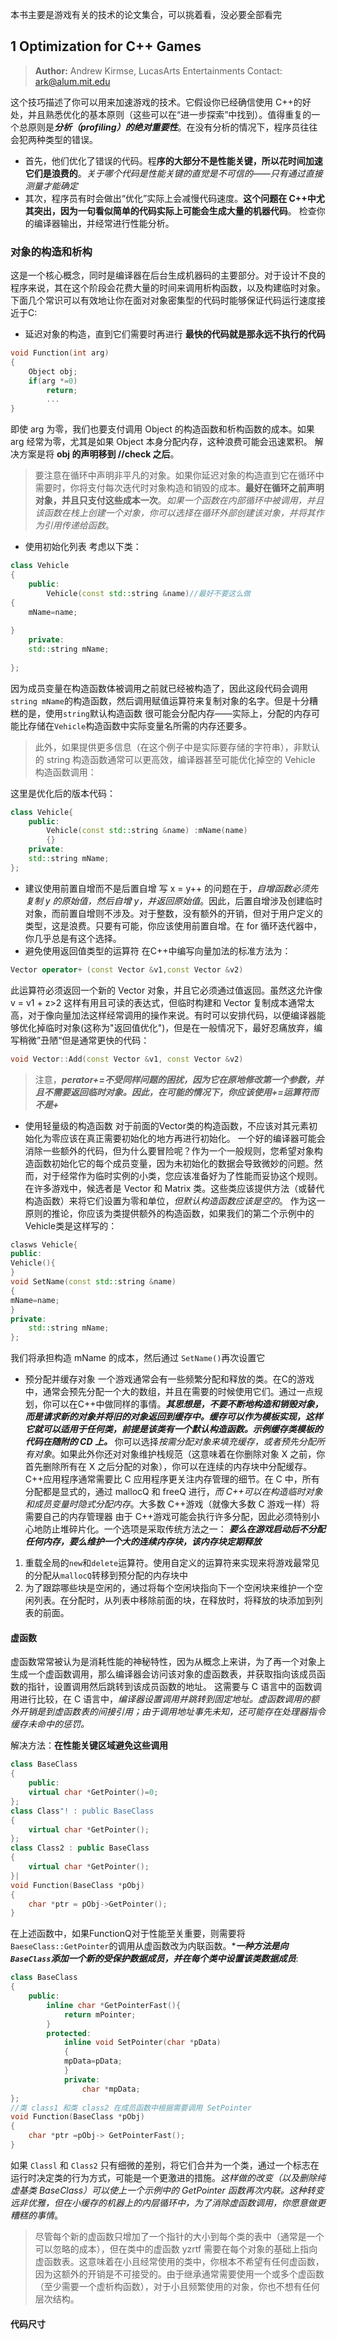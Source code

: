 本书主要是游戏有关的技术的论文集合，可以挑着看，没必要全部看完

## 1 Optimization for C++ Games 
> **Author:** Andrew Kirmse, LucasArts Entertainments
> Contact: ark@alum.mit.edu

这个技巧描述了你可以用来加速游戏的技术。它假设你已经确信使用 C++的好处，并且熟悉优化的基本原则（这些可以在“进一步探索”中找到）。值得重复的一个总原则是***分析（profiling）的绝对重要性***。在没有分析的情况下，程序员往往会犯两种类型的错误。
- 首先，他们优化了错误的代码。程**序的大部分不是性能关键，所以花时间加速它们是浪费的**。*关于哪个代码是性能关键的直觉是不可信的——只有通过直接测量才能确定*
- 其次，程序员有时会做出“优化”实际上会减慢代码速度。**这个问题在 C++中尤其突出，因为一句看似简单的代码实际上可能会生成大量的机器代码**。 检查你的编译器输出，并经常进行性能分析。
### 对象的构造和析构
这是一个核心概念，同时是编译器在后台生成机器码的主要部分。对于设计不良的程序来说，其在这个阶段会花费大量的时间来调用析构函数，以及构建临时对象。下面几个常识可以有效地让你在面对对象密集型的代码时能够保证代码运行速度接近于C:

- 延迟对象的构造，直到它们需要时再进行
**最快的代码就是那永远不执行的代码**
```C++
void Function(int arg)
{
	Object obj;
	if(arg *=0)
		return;
		...
}
```
即使 arg 为零，我们也要支付调用 Object 的构造函数和析构函数的成本。如果 arg 经常为零，尤其是如果 Object 本身分配内存，这种浪费可能会迅速累积。
解决方案是将 **obj 的声明移到 //check 之后**。
> 要注意在循环中声明非平凡的对象。如果你延迟对象的构造直到它在循环中需要时，你将支付每次迭代时对象构造和销毁的成本。**最好在循环之前声明对象，并且只支付这些成本一次**。*如果一个函数在内部循环中被调用，并且该函数在栈上创建一个对象，你可以选择在循环外部创建该对象，并将其作为引用传递给函数*。

- 使用初始化列表
考虑以下类：
```C++
class Vehicle
{
	public: 
		Vehicle(const std::string &name)//最好不要这么做
{
	mName=name;
	
}
	private:
	std::string mName;
	
};
```
因为成员变量在构造函数体被调用之前就已经被构造了，因此这段代码会调用`string mName`的构造函数，然后调用赋值运算符来复制对象的名字。但是十分糟糕的是，使用`string`默认构造函数
很可能会分配内存——实际上，分配的内存可能比存储在`Vehicle`构造函数中实际变量名所需的内存还要多。
> 此外，如果提供更多信息（在这个例子中是实际要存储的字符串），非默认的 string 构造函数通常可以更高效，编译器甚至可能优化掉空的 Vehicle 构造函数调用：

这里是优化后的版本代码：
```C++
class Vehicle{
	public: 
		Vehicle(const std::string &name) :mName(name)
		{}
	private:
	std::string mName;
};
```
- 建议使用前置自增而不是后置自增
写 x = y++ 的问题在于，*自增函数必须先复制 y 的原始值，然后自增 y，并返回原始值*。因此，后置自增涉及创建临时对象，而前置自增则不涉及。对于整数，没有额外的开销，但对于用户定义的类型，这是浪费。只要有可能，你应该使用前置自增。在 for 循环迭代器中，你几乎总是有这个选择。
- 避免使用返回值类型的运算符
在C++中编写向量加法的标准方法为：
```C++
Vector operator+ (const Vector &v1,const Vector &v2)
```
此运算符必须返回一个新的 Vector 对象，并且它必须通过值返回。虽然这允许像 v = v1 + z>2 这样有用且可读的表达式，但临时构建和 Vector 复制成本通常太高，对于像向量加法这样经常调用的操作来说。有时可以安排代码，以便编译器能够优化掉临时对象(这称为"返回值优化")，但是在一般情况下，最好忍痛放弃，编写稍微”丑陋“但是通常更快的代码：
```C++
void Vector::Add(const Vector &v1, const Vector &v2)
```
> 注意，***perator+=不受同样问题的困扰，因为它在原地修改第一个参数，并且不需要返回临时对象。因此，在可能的情况下，你应该使用+=运算符而不是+***

- 使用轻量级的构造函数
对于前面的Vector类的构造函数，不应该对其元素初始化为零应该在真正需要初始化的地方再进行初始化。
一个好的编译器可能会消除一些额外的代码，但为什么要冒险呢？作为一个一般规则，您希望对象构造函数初始化它的每个成员变量，因为未初始化的数据会导致微妙的问题。然而，对于经常作为临时实例的小类，您应该准备好为了性能而妥协这个规则。在许多游戏中，候选者是 Vector 和 Matrix 类。这些类应该提供方法（或替代构造函数）来将它们设置为零和单位，*但默认构造函数应该是空的*。
作为这一原则的推论，你应该为类提供额外的构造函数，如果我们的第二个示例中的Vehicle类是这样写的：
```C++
clasws Vehicle{
public:
Vehicle(){
}
void SetName(const std::string &name)
{
mName=name;
}
private:
	std::string mName;
};
```
我们将承担构造 mName 的成本，然后通过 `SetName()`再次设置它
- 预分配并缓存对象
一个游戏通常会有一些频繁分配和释放的类。在C的游戏中，通常会预先分配一个大的数组，并且在需要的时候使用它们。通过一点规划，你可以在C++中做同样的事情。***其思想是，不要不断地构造和销毁对象，而是请求新的对象并将旧的对象返回到缓存中。缓存可以作为模板实现，这样它就可以适用于任何类，前提是该类有一个默认构造函数。示例缓存类模板的代码在随附的 CD 上。***
你可以选择*按需分配对象来填充缓存，或者预先分配所有对象*。如果此外你还对对象维护栈规范（这意味着在你删除对象 X 之前，你首先删除所有在 X 之后分配的对象），你可以在连续的内存块中分配缓存。
C++应用程序通常需要比 C 应用程序更关注内存管理的细节。在 C 中，所有分配都是显式的，通过 mallocQ 和 freeQ 进行，*而 C++可以在构造临时对象和成员变量时隐式分配内存*。大多数 C++游戏（就像大多数 C 游戏一样）将需要自己的内存管理器
由于 C++游戏可能会执行许多分配，因此必须特别小心地防止堆碎片化。一个选项是采取传统方法之一：
***要么在游戏启动后不分配任何内存，要么维护一个大的连续内存块，该内存块定期释放***
1. 重载全局的`new`和`delete`运算符。使用自定义的运算符来实现来将游戏最常见的分配从`mallocQ`转移到预分配的内存块中
2. 为了跟踪哪些块是空闲的，通过将每个空闲块指向下一个空闲块来维护一个空闲列表。在分配时，从列表中移除前面的块，在释放时，将释放的块添加到列表的前面。

#### 虚函数
虚函数常常被认为是消耗性能的神秘特性，因为从概念上来讲，为了再一个对象上生成一个虚函数调用，那么编译器会访问该对象的虚函数表，并获取指向该成员函数的指针，设置调用然后跳转到该成员函数的地址。
这需要与 C 语言中的函数调用进行比较，在 C 语言中，*编译器设置调用并跳转到固定地址。虚函数调用的额外开销是到虚函数表的间接引用；由于调用地址事先未知，还可能存在处理器指令缓存未命中的惩罚。*

解决方法：**在性能关键区域避免这些调用**
```C++
class BaseClass
{
	public:
	virtual char *GetPointer()=0;
};
class Class"! : public BaseClass
{ 
	virtual char *GetPointer();
};
class Class2 : public BaseClass
{ 
	virtual char *GetPointer();
}|
void Function(BaseClass *pObj)
{ 
	char *ptr = pObj->GetPointer();
}
```
在上述函数中，如果FunctionQ对于性能至关重要，则需要将`BaeseClass::GetPointer`的调用从虚函数改为内联函数。****一种方法是向`BaseClass`添加一个新的受保护数据成员，并在每个类中设置该类数据成员***:
```C++
class BaseClass 
{
	public:
		inline char *GetPointerFast(){
			return mPointer;
		}
		protected:
			inline void SetPointer(char *pData)
			{
			mpData=pData;
			}
			private:
				char *mpData;
};
//类 class1 和类 class2 在成员函数中根据需要调用 SetPointer 
void Function(BaseClass *pObj)
{
	char *ptr =pObj-> GetPointerFast();
}
```
如果 `Classl` 和 `Class2` 只有细微的差别，将它们合并为一个类，通过一个标志在运行时决定类的行为方式，可能是一个更激进的措施。*这样做的改变（以及删除纯虚基类 BaseClass）可以使上一个示例中的 GetPointer 函数再次内联。这种转变远非优雅，但在小缓存的机器上的内层循环中，为了消除虚函数调用，你愿意做更糟糕的事情*。
> 尽管每个新的虚函数只增加了一个指针的大小到每个类的表中（通常是一个可以忽略的成本），但在类中的虚函数 yzrtf 需要在每个对象的基础上指向虚函数表。这意味着在小且经常使用的类中，你根本不希望有任何虚函数，因为这额外的开销是不可接受的。由于继承通常需要使用一个或多个虚函数（至少需要一个虚析构函数），对于小且频繁使用的对象，你也不想有任何层次结构。

#### 代码尺寸

